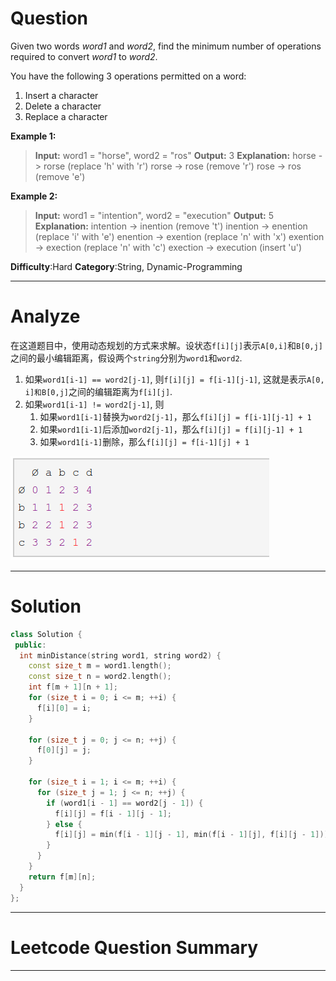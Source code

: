 
# Question

Given two words  _word1_  and  _word2_, find the minimum number of operations required to convert  _word1_  to  _word2_.

You have the following 3 operations permitted on a word:

1. Insert a character
2. Delete a character
3. Replace a character

**Example 1:**

> **Input:** word1 = "horse", word2 = "ros"
> **Output:** 3
> **Explanation:** 
> horse -> rorse (replace 'h' with 'r')
> rorse -> rose (remove 'r')
> rose -> ros (remove 'e')

**Example 2:**

> **Input:** word1 = "intention", word2 = "execution"
> **Output:** 5
> **Explanation:** 
> intention -> inention (remove 't')
> inention -> enention (replace 'i' with 'e')
> enention -> exention (replace 'n' with 'x')
> exention -> exection (replace 'n' with 'c')
> exection -> execution (insert 'u')

**Difficulty**:Hard
**Category**:String, Dynamic-Programming


------------

# Analyze

在这道题目中，使用动态规划的方式来求解。设状态`f[i][j]`表示`A[0,i]`和`B[0,j]`之间的最小编辑距离，假设两个`string`分别为`word1`和`word2`.

1. 如果`word1[i-1] == word2[j-1]`, 则`f[i][j] = f[i-1][j-1]`, 这就是表示`A[0, i]和B[0,j]`之间的编辑距离为`f[i][j]`.
2. 如果`word1[i-1] != word2[j-1]`, 则
   1. 如果`word1[i-1]`替换为`word2[j-1]`，那么`f[i][j] = f[i-1][j-1] + 1`
   2. 如果`word1[i-1]`后添加`word2[j-1]`，那么`f[i][j] = f[i][j-1] + 1`
   3. 如果`word1[i-1]`删除，那么`f[i][j] = f[i-1][j] + 1`

![](/images/in-post/2018-12-23-Leetcode-72-Edit-Distance/2018-12-23-23-13-17.png)

------------

# Solution

```cpp
class Solution {
 public:
  int minDistance(string word1, string word2) {
    const size_t m = word1.length();
    const size_t n = word2.length();
    int f[m + 1][n + 1];
    for (size_t i = 0; i <= m; ++i) {
      f[i][0] = i;
    }

    for (size_t j = 0; j <= n; ++j) {
      f[0][j] = j;
    }

    for (size_t i = 1; i <= m; ++i) {
      for (size_t j = 1; j <= n; ++j) {
        if (word1[i - 1] == word2[j - 1]) {
          f[i][j] = f[i - 1][j - 1];
        } else {
          f[i][j] = min(f[i - 1][j - 1], min(f[i - 1][j], f[i][j - 1])) + 1;
        }
      }
    }
    return f[m][n];
  }
};
```

------------

# Leetcode Question Summary


------------
